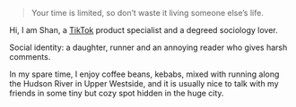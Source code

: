 > Your time is limited, so don’t waste it living someone else’s life.

Hi, I am Shan, a [TikTok](https://www.tiktok.com/) product specialist and a degreed sociology lover.

Social identity: a daughter, runner and an annoying reader who gives harsh comments.

In my spare time, I enjoy coffee beans, kebabs, mixed with running along the Hudson River in Upper Westside, and it is usually nice to talk with my friends in some tiny but cozy spot hidden in the huge city.
